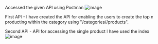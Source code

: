 Accessed the given API using Postman
![image](https://github.com/guselvaraanni/921321205136/assets/158258133/593a9d68-50ef-4657-ab71-0fd34bc113a8)


First API - I have created the API for enabling the users to create the top n producting within the category using "/categories/<categoryname>/products".

Second API - API for accessing the single product I have used the index 
![image](https://github.com/guselvaraanni/921321205136/assets/158258133/f86ca714-e49a-4303-8d76-116e6308078b)
